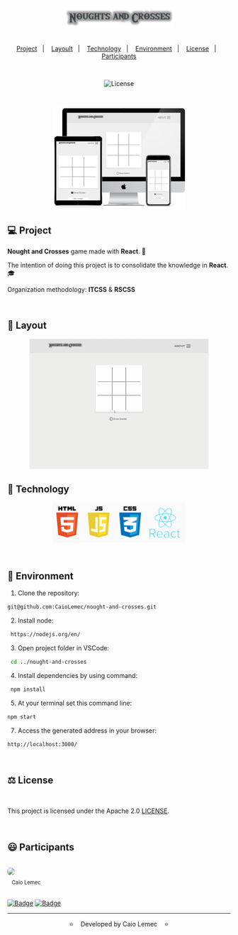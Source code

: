 <h1 align="center">
    <img alt="logo" title="logotype" src="./public/logotype1.png" width="50%" />
</h1>

<p align="center">
  <a href="#-Project">Project</a>&nbsp;&nbsp;&nbsp;|&nbsp;&nbsp;&nbsp;
  <a href="#-Layout">Layoult</a>&nbsp;&nbsp;&nbsp;|&nbsp;&nbsp;&nbsp;
  <a href="#-Technology">Technology</a>&nbsp;&nbsp;&nbsp;|&nbsp;&nbsp;&nbsp;
  <a href="#-Environment">Environment</a>&nbsp;&nbsp;&nbsp;|&nbsp;&nbsp;&nbsp;
  <a href="#%EF%B8%8F-license">License</a>&nbsp;&nbsp;&nbsp;|&nbsp;&nbsp;&nbsp;
  <a href="#-Participants">Participants</a>
</p>
<br>

<p align="center">
  <img  href="#%EF%B8%8F-license" src="https://img.shields.io/static/v1?label=License&message=Apache%202.0&color=lightgrey&labelColor=white" alt="License">
</p>
<br>

<p align="center">
 <img alt="mockup" src="./public/mockup.png" width="60%">
</p>

## 💻 Project

<strong>Nought and Crosses</strong> game made with <strong>React</strong>. 🎲

The intention of doing this project is to consolidate the knowledge in <strong>React</strong>. 🎓

Organization methodology: <strong>ITCSS</strong> & <strong>RSCSS</strong>

<br>

## 🎨 Layout
<p align="center">
<img src="./public/game.gif" width="80%" height="80%" />

<br>

## 🔨 Technology

<p align="center">
  <img src="./public/tech.png" width="60%">
</p>

<br>

## 📝 Environment

1. Clone the repository: 
```bash 
git@github.com:CaioLemec/nought-and-crosses.git
```
2. Install node: 
```bash
 https://nodejs.org/en/
 ```
3. Open project folder in VSCode:
```bash
 cd ../nought-and-crosses
 ```
4. Install dependencies by using command:
```bash
 npm install
 ```
5. At your terminal set this command line:
```bash
npm start
```
7. Access the generated address in your browser:
```bash
http://localhost:3000/
```

<br>

## ⚖️ License

<br>

This project is licensed under the Apache 2.0 [LICENSE](LICENSE.md).

<br>

## 😃 Participants
<br>
<img style="border-radius: 30%;" src="https://avatars3.githubusercontent.com/u/59886891?s=460&v=4" width="75px;"/>
<br>
<sub>&nbsp;&nbsp;&nbsp;Caio Lemec</sub>

<br>
<br>

[![Badge](https://img.shields.io/static/v1?label=&message=caiolemec@gmail.com&color=lightgrey&style=flat-square&logo=Microsoft-Outlook&logoColor=white&link=mailto:caiolemec@gmail.com)](caiolemec@gmail.com) [![Badge](https://img.shields.io/static/v1?label=&message=CaioLemec&color=lightgrey&style=flat-square&logo=Linkedin&logoColor=white&link=https://br.linkedin.com/in/caio-lemec)](https://br.linkedin.com/in/caio-lemec/) 


<hr>

<p align="center">⭐&nbsp;&nbsp;&nbsp;   Developed by Caio Lemec  &nbsp;&nbsp;&nbsp;⭐</p>
